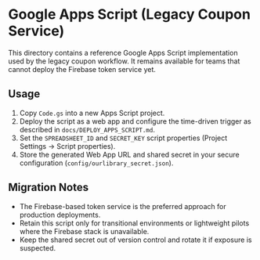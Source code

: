 # Google Apps Script (Legacy Coupon Service)

This directory contains a reference Google Apps Script implementation used by the legacy coupon workflow. It remains available for teams that cannot deploy the Firebase token service yet.

## Usage

1. Copy `Code.gs` into a new Apps Script project.
2. Deploy the script as a web app and configure the time-driven trigger as described in `docs/DEPLOY_APPS_SCRIPT.md`.
3. Set the `SPREADSHEET_ID` and `SECRET_KEY` script properties (Project Settings → Script properties).
4. Store the generated Web App URL and shared secret in your secure configuration (`config/ourlibrary_secret.json`).

## Migration Notes

- The Firebase-based token service is the preferred approach for production deployments.
- Retain this script only for transitional environments or lightweight pilots where the Firebase stack is unavailable.
- Keep the shared secret out of version control and rotate it if exposure is suspected.
